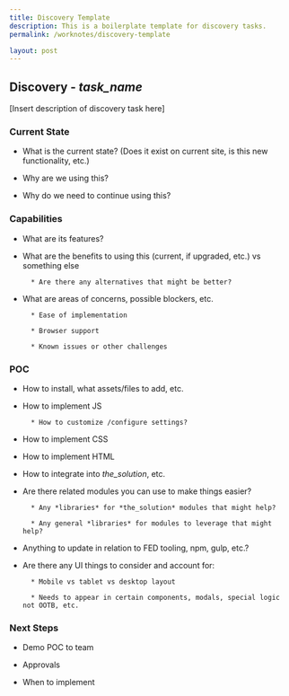 ```yaml
---
title: Discovery Template
description: This is a boilerplate template for discovery tasks.
permalink: /worknotes/discovery-template

layout: post
---
```

## Discovery - *task_name*

[Insert description of discovery task here]
 
### Current State

* What is the current state? (Does it exist on current site, is this new functionality, etc.)

* Why are we using this?

* Why do we need to continue using this?

### Capabilities

* What are its features?

* What are the benefits to using this (current, if upgraded, etc.) vs something else

        * Are there any alternatives that might be better?

* What are areas of concerns, possible blockers, etc.

        * Ease of implementation

        * Browser support

        * Known issues or other challenges

### POC

* How to install, what assets/files to add, etc.

* How to implement JS

        * How to customize /configure settings?

* How to implement CSS

* How to implement HTML

* How to integrate into *the_solution*, etc.

* Are there related modules you can use to make things easier?

        * Any *libraries* for *the_solution* modules that might help?

        * Any general *libraries* for modules to leverage that might help?

* Anything to update in relation to FED tooling, npm, gulp, etc.?

* Are there any UI things to consider and account for:

        * Mobile vs tablet vs desktop layout

        * Needs to appear in certain components, modals, special logic not OOTB, etc.

### Next Steps

* Demo POC to team

* Approvals

* When to implement